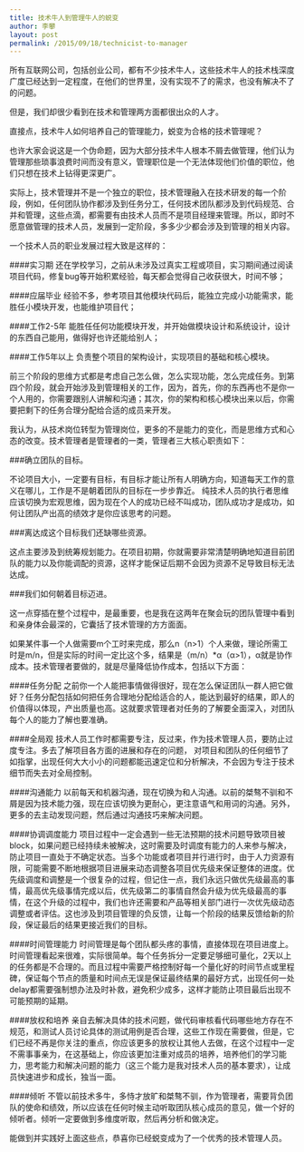```yaml
---  
title: 技术牛人到管理牛人的蜕变
author: 李攀  
layout: post  
permalink: /2015/09/18/technicist-to-manager
---  
```

所有互联网公司，包括创业公司，都有不少技术牛人，这些技术牛人的技术栈深度广度已经达到一定程度，在他们的世界里，没有实现不了的需求，也没有解决不了的问题。

但是，我们却很少看到在技术和管理两方面都很出众的人才。

直接点，技术牛人如何培养自己的管理能力，蜕变为合格的技术管理呢？

也许大家会说这是一个伪命题，因为大部分技术牛人根本不屑去做管理，他们认为管理那些琐事浪费时间而没有意义，管理职位是一个无法体现他们价值的职位，他们只想在技术上钻得更深更广。

实际上，技术管理并不是一个独立的职位，技术管理融入在技术研发的每一个阶段，例如，任何团队协作都涉及到任务分工，任何技术团队都涉及到代码规范、合并和管理，这些点滴，都需要有由技术人员而不是项目经理来管理。所以，即时不愿意做管理的技术人员，发展到一定阶段，多多少少都会涉及到管理的相关内容。

一个技术人员的职业发展过程大致是这样的：

####实习期
还在学校学习，之前从未涉及过真实工程或项目，实习期间通过阅读项目代码，修复bug等开始积累经验，每天都会觉得自己收获很大，时间不够；

####应届毕业
经验不多，参考项目其他模块代码后，能独立完成小功能需求，能胜任小模块开发，也能维护项目代；

####工作2-5年
能胜任任何功能模块开发，并开始做模块设计和系统设计，设计的东西自己能用，做得好也许还能给别人；

####工作5年以上
负责整个项目的架构设计，实现项目的基础和核心模块。

前三个阶段的思维方式都是考虑自己怎么做，怎么实现功能，怎么完成任务。到第四个阶段，就会开始涉及到管理相关的工作，因为，首先，你的东西再也不是你一个人用的，你需要跟别人讲解和沟通；其次，你的架构和核心模块出来以后，你需要把剩下的任务合理分配给合适的成员来开发。

我认为，从技术岗位转型为管理岗位，更多的不是能力的变化，而是思维方式和心态的改变。技术管理者是管理者的一类，管理者三大核心职责如下：

###确立团队的目标。

不论项目大小，一定要有目标，有目标才能让所有人明确方向，知道每天工作的意义在哪儿，工作是不是朝着团队的目标在一步步靠近。
纯技术人员的执行者思维应该切换为宏观思维，因为现在个人的成功已经不叫成功，团队成功才是成功，如何让团队产出高的绩效才是你应该思考的问题。

###离达成这个目标我们还缺哪些资源。

这点主要涉及到统筹规划能力。在项目初期，你就需要非常清楚明确地知道目前团队的能力以及你能调配的资源，这样才能保证后期不会因为资源不足导致目标无法达成。

###我们如何朝着目标迈进。

这一点穿插在整个过程中，是最重要，也是我在这两年在聚会玩的团队管理中看到和亲身体会最深的，它囊括了技术管理的方方面面。

如果某件事一个人做需要m个工时来完成，那么n（n>1）个人来做，理论所需工时是m/n，但是实际的时间一定比这个多，结果是（m/n）*α（α>1），α就是协作成本。技术管理者要做的，就是尽量降低协作成本，包括以下方面：

####任务分配
之前你一个人能把事情做得很好，现在怎么保证团队一群人把它做好？任务分配包括如何把任务合理地分配给适合的人，能达到最好的结果，即人的价值得以体现，产出质量也高。这就要求管理者对任务的了解要全面深入，对团队每个人的能力了解也要准确。

####全局观
技术人员工作时都需要专注，反过来，作为技术管理人员，要防止过度专注。多去了解项目各方面的进展和存在的问题， 对项目和团队的任何细节了如指掌，出现任何大大小小的问题都能迅速定位和分析解决，不会因为专注于技术细节而失去对全局控制。

####沟通能力
以前每天和机器沟通，现在切换为和人沟通。以前的桀骜不驯和不屑是因为技术能力强，现在应该切换为更耐心，更注意语气和用词的沟通。另外，更多的去主动发现问题，然后通过沟通技巧来解决问题。

####协调调度能力
项目过程中一定会遇到一些无法预期的技术问题导致项目被block，如果问题已经持续未被解决，这时需要及时调度有能力的人来参与解决，防止项目一直处于不确定状态。当多个功能或者项目并行进行时，由于人力资源有限，可能需要不断地根据项目进展来动态调整各项目优先级来保证整体的进度。优先级调度和调整是一个很复杂的过程，但记住一点，我们永远只做优先级最高的事情，最高优先级事情完成以后，优先级第二的事情自然会升级为优先级最高的事情，在这个升级的过程中，我们也许还需要和产品等相关部门进行一次优先级动态调整或者评估。这也涉及到项目管理的负反馈，让每一个阶段的结果反馈给新的阶段，保证最后的结果更接近我们的目标。

####时间管理能力
时间管理是每个团队都头疼的事情，直接体现在项目进度上。时间管理看起来很难，实际很简单。每个任务拆分一定要足够细可量化，2天以上的任务都是不合理的。而且过程中需要严格控制好每一个量化好的时间节点或里程碑，保证每个节点的质量和时间点无误是保证最终结果的最好方式，出现任何一处delay都需要强制想办法及时补救，避免积少成多，这样才能防止项目最后出现不可能预期的延期。

####放权和培养
亲自去解决具体的技术问题，做代码审核看代码哪些地方存在不规范，和测试人员讨论具体的测试用例是否合理，这些工作现在需要做，但是，它们已经不再是你关注的重点，你应该更多的放权让其他人去做，在这个过程中一定不需事事亲为，在这基础上，你应该更加注重对成员的培养，培养他们的学习能力，思考能力和解决问题的能力（这三个能力是我对技术人员的基本要求），让成员快速进步和成长，独当一面。

####倾听
不管以前技术多牛，多恃才放旷和桀骜不驯，作为管理者，需要背负团队的使命和绩效，所以应该在任何时候主动听取团队核心成员的意见，做一个好的倾听者。倾听一定要做到多维度听取，然后再分析和做决定。

能做到并实践好上面这些点，恭喜你已经蜕变成为了一个优秀的技术管理人员。
